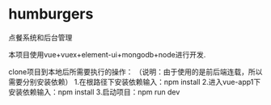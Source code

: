 # humburgers
点餐系统和后台管理

本项目使用vue+vuex+element-ui+mongodb+node进行开发.

clone项目到本地后所需要执行的操作：
（说明：由于使用的是前后端连载，所以需要分别安装依赖）
1.在根路径下安装依赖输入：npm install
2.进入vue-app1下安装依赖输入：npm install
3.启动项目：npm run dev
